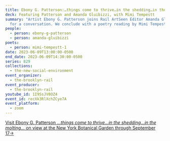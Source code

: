 ```yaml
---
title: Ebony G. Patterson:…things come to thrive…in the shedding…in the molting…
deck: Featuring Patterson and Amanda Gluibizzi, with Mimi Tempestt
summary: "Artist Ebony G. Patterson joins Rail ArtSeen Editor Amanda Gluibizzi
  for a conversation. We conclude with a poetry reading by Mimi Tempestt. "
people:
  - person: ebony-g-patterson
  - person: amanda-gluibizzi
poets:
  - person: mimi-tempestt-1
date: 2023-06-09T13:00:00-0500
end_date: 2023-06-09T14:30:00-0500
series: 829
collections:
  - the-new-social-environment
event_organizer:
  - the-brooklyn-rail
event_producer:
  - the-brooklyn-rail
youtube_id: 1I9SsJV8OZ4
event_id: recXk3RlXchZCye7A
event_platform:
  - zoom
---
```

[V﻿isit Ebony G. Patterson *…things come to thrive…in the shedding…in the molting…* on view at the New York Botanical Garden through September 17→](https://www.nybg.org/event/ebony-g-patterson/)